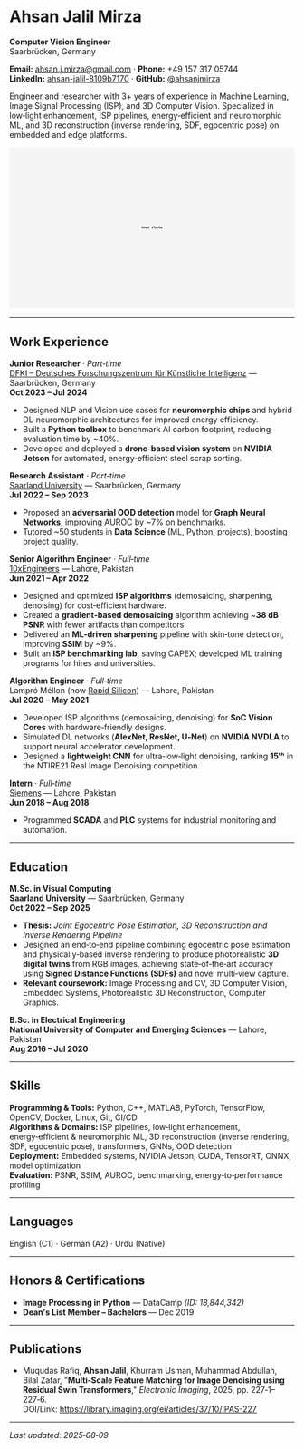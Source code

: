 # Ahsan Jalil Mirza
**Computer Vision Engineer**  
Saarbrücken, Germany

**Email:** [ahsan.j.mirza@gmail.com](mailto:ahsan.j.mirza@gmail.com) · **Phone:** +49 157 317 05744  
**LinkedIn:** [ahsan-jalil-8109b7170](https://www.linkedin.com/in/ahsan-jalil-8109b7170/) · **GitHub:** [@ahsanjmirza](https://github.com/ahsanjmirza)

Engineer and researcher with 3+ years of experience in Machine Learning, Image Signal Processing (ISP), and 3D Computer Vision. Specialized in low‑light enhancement, ISP pipelines, energy‑efficient and neuromorphic ML, and 3D reconstruction (inverse rendering, SDF, egocentric pose) on embedded and edge platforms.

![Profile photo](/assets/images/photo3.jpg)

---

## Work Experience

**Junior Researcher** · *Part‑time*  
[DFKI – Deutsches Forschungszentrum für Künstliche Intelligenz](https://www.dfki.de/web/forschung/projekte-publikationen/projekt/escade) — Saarbrücken, Germany  
**Oct 2023 – Jul 2024**
- Designed NLP and Vision use cases for **neuromorphic chips** and hybrid DL‑neuromorphic architectures for improved energy efficiency.
- Built a **Python toolbox** to benchmark AI carbon footprint, reducing evaluation time by ~40%.
- Developed and deployed a **drone‑based vision system** on **NVIDIA Jetson** for automated, energy‑efficient steel scrap sorting.

**Research Assistant** · *Part‑time*  
[Saarland University](https://www.iss.uni-saarland.de/) — Saarbrücken, Germany  
**Jul 2022 – Sep 2023**
- Proposed an **adversarial OOD detection** model for **Graph Neural Networks**, improving AUROC by ~7% on benchmarks.
- Tutored ~50 students in **Data Science** (ML, Python, projects), boosting project quality.

**Senior Algorithm Engineer** · *Full‑time*  
[10xEngineers](http://www.10xengineers.ai/) — Lahore, Pakistan  
**Jun 2021 – Apr 2022**
- Designed and optimized **ISP algorithms** (demosaicing, sharpening, denoising) for cost‑efficient hardware.
- Created a **gradient‑based demosaicing** algorithm achieving ~**38 dB PSNR** with fewer artifacts than competitors.
- Delivered an **ML‑driven sharpening** pipeline with skin‑tone detection, improving **SSIM** by ~9%.
- Built an **ISP benchmarking lab**, saving CAPEX; developed ML training programs for hires and universities.

**Algorithm Engineer** · *Full‑time*  
Lampró Méllon (now [Rapid Silicon](https://rapidsilicon.com/)) — Lahore, Pakistan  
**Jul 2020 – May 2021**
- Developed ISP algorithms (demosaicing, denoising) for **SoC Vision Cores** with hardware‑friendly designs.
- Simulated DL networks (**AlexNet, ResNet, U‑Net**) on **NVIDIA NVDLA** to support neural accelerator development.
- Designed a **lightweight CNN** for ultra‑low‑light denoising, ranking **15ᵗʰ** in the NTIRE21 Real Image Denoising competition.

**Intern** · *Full‑time*  
[Siemens](https://www.siemens.com/pk/en.html) — Lahore, Pakistan  
**Jun 2018 – Aug 2018**
- Programmed **SCADA** and **PLC** systems for industrial monitoring and automation.

---

## Education

**M.Sc. in Visual Computing**  
**Saarland University** — Saarbrücken, Germany  
**Oct 2022 – Sep 2025**
- **Thesis:** *Joint Egocentric Pose Estimation, 3D Reconstruction and Inverse Rendering Pipeline*
- Designed an end‑to‑end pipeline combining egocentric pose estimation and physically‑based inverse rendering to produce photorealistic **3D digital twins** from RGB images, achieving state‑of‑the‑art accuracy using **Signed Distance Functions (SDFs)** and novel multi‑view capture.
- **Relevant coursework:** Image Processing and CV, 3D Computer Vision, Embedded Systems, Photorealistic 3D Reconstruction, Computer Graphics.

**B.Sc. in Electrical Engineering**  
**National University of Computer and Emerging Sciences** — Lahore, Pakistan  
**Aug 2016 – Jul 2020**

---

## Skills

**Programming & Tools:** Python, C++, MATLAB, PyTorch, TensorFlow, OpenCV, Docker, Linux, Git, CI/CD  
**Algorithms & Domains:** ISP pipelines, low‑light enhancement, energy‑efficient & neuromorphic ML, 3D reconstruction (inverse rendering, SDF, egocentric pose), transformers, GNNs, OOD detection  
**Deployment:** Embedded systems, NVIDIA Jetson, CUDA, TensorRT, ONNX, model optimization  
**Evaluation:** PSNR, SSIM, AUROC, benchmarking, energy‑to‑performance profiling

---

## Languages

English (C1) · German (A2) · Urdu (Native)

---

## Honors & Certifications

- **Image Processing in Python** — DataCamp *(ID: 18,844,342)*
- **Dean's List Member – Bachelors** — Dec 2019

---

## Publications

- Muqudas Rafiq, **Ahsan Jalil**, Khurram Usman, Muhammad Abdullah, Bilal Zafar, "**Multi‑Scale Feature Matching for Image Denoising using Residual Swin Transformers**," *Electronic Imaging*, 2025, pp. 227‑1–227‑6.  
  DOI/Link: <https://library.imaging.org/ei/articles/37/10/IPAS-227>

---

*Last updated: 2025‑08‑09*
